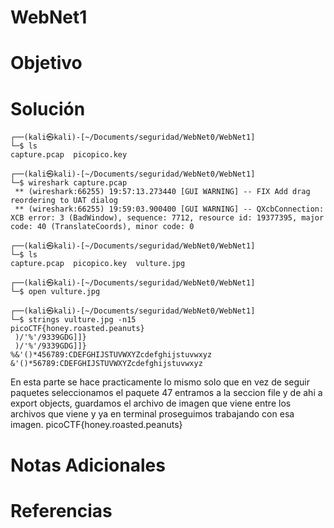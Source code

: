 # WebNet1
# Objetivo

# Solución
```
┌──(kali㉿kali)-[~/Documents/seguridad/WebNet0/WebNet1]
└─$ ls
capture.pcap  picopico.key
                                                                                                                   
┌──(kali㉿kali)-[~/Documents/seguridad/WebNet0/WebNet1]
└─$ wireshark capture.pcap
 ** (wireshark:66255) 19:57:13.273440 [GUI WARNING] -- FIX Add drag reordering to UAT dialog
 ** (wireshark:66255) 19:59:03.900400 [GUI WARNING] -- QXcbConnection: XCB error: 3 (BadWindow), sequence: 7712, resource id: 19377395, major code: 40 (TranslateCoords), minor code: 0
                                                                                                                   
┌──(kali㉿kali)-[~/Documents/seguridad/WebNet0/WebNet1]
└─$ ls
capture.pcap  picopico.key  vulture.jpg
                                                                                                                   
┌──(kali㉿kali)-[~/Documents/seguridad/WebNet0/WebNet1]
└─$ open vulture.jpg      
                                                                                                                   
┌──(kali㉿kali)-[~/Documents/seguridad/WebNet0/WebNet1]
└─$ strings vulture.jpg -n15
picoCTF{honey.roasted.peanuts}
 )/'%'/9339GDG]]}
 )/'%'/9339GDG]]}
%&'()*456789:CDEFGHIJSTUVWXYZcdefghijstuvwxyz
&'()*56789:CDEFGHIJSTUVWXYZcdefghijstuvwxyz

```
En esta parte se hace practicamente lo mismo solo que en vez de seguir paquetes seleccionamos el paquete 47 entramos a la seccion file y de ahi a export objects, guardamos el archivo de imagen que viene entre los archivos que viene y ya en terminal proseguimos trabajando con esa imagen.
picoCTF{honey.roasted.peanuts}
# Notas Adicionales

# Referencias
